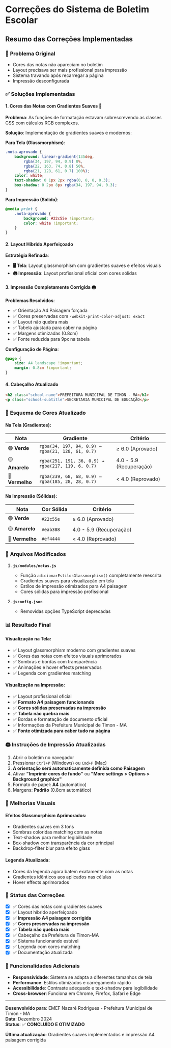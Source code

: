 # Correções do Sistema de Boletim Escolar

## Resumo das Correções Implementadas

### 🎯 **Problema Original**
- Cores das notas não apareciam no boletim
- Layout precisava ser mais profissional para impressão
- Sistema travando após recarregar a página
- Impressão desconfigurada

### ✅ **Soluções Implementadas**

#### 1. **Cores das Notas com Gradientes Suaves** 🎨
**Problema**: As funções de formatação estavam sobrescrevendo as classes CSS com cálculos RGB complexos.

**Solução**: Implementação de gradientes suaves e modernos:

**Para Tela (Glassmorphism)**:
```css
.nota-aprovado {
    background: linear-gradient(135deg, 
        rgba(34, 197, 94, 0.9) 0%, 
        rgba(22, 163, 74, 0.8) 50%, 
        rgba(21, 128, 61, 0.7) 100%);
    color: white;
    text-shadow: 0 1px 2px rgba(0, 0, 0, 0.3);
    box-shadow: 0 2px 8px rgba(34, 197, 94, 0.3);
}
```

**Para Impressão (Sólido)**:
```css
@media print {
    .nota-aprovado {
        background: #22c55e !important;
        color: white !important;
    }
}
```

#### 2. **Layout Híbrido Aperfeiçoado**

**Estratégia Refinada**:
- **🖥️ Tela**: Layout glassmorphism com gradientes suaves e efeitos visuais
- **🖨️ Impressão**: Layout profissional oficial com cores sólidas

#### 3. **Impressão Completamente Corrigida** 🖨️

**Problemas Resolvidos**:
- ✅ Orientação A4 Paisagem forçada
- ✅ Cores preservadas com `-webkit-print-color-adjust: exact`
- ✅ Layout não quebra mais
- ✅ Tabela ajustada para caber na página
- ✅ Margens otimizadas (0.8cm)
- ✅ Fonte reduzida para 9px na tabela

**Configuração de Página**:
```css
@page {
    size: A4 landscape !important;
    margin: 0.8cm !important;
}
```

#### 4. **Cabeçalho Atualizado**
```html
<h2 class="school-name">PREFEITURA MUNICIPAL DE TIMON - MA</h2>
<p class="school-subtitle">SECRETARIA MUNICIPAL DE EDUCAÇÃO</p>
```

### 🎨 **Esquema de Cores Atualizado**

#### **Na Tela (Gradientes)**:
| Nota | Gradiente | Critério |
|------|-----------|----------|
| 🟢 **Verde** | `rgba(34, 197, 94, 0.9) → rgba(21, 128, 61, 0.7)` | ≥ 6.0 (Aprovado) |
| 🟡 **Amarelo** | `rgba(251, 191, 36, 0.9) → rgba(217, 119, 6, 0.7)` | 4.0 - 5.9 (Recuperação) |
| 🔴 **Vermelho** | `rgba(239, 68, 68, 0.9) → rgba(185, 28, 28, 0.7)` | < 4.0 (Reprovado) |

#### **Na Impressão (Sólidas)**:
| Nota | Cor Sólida | Critério |
|------|------------|----------|
| 🟢 **Verde** | `#22c55e` | ≥ 6.0 (Aprovado) |
| 🟡 **Amarelo** | `#eab308` | 4.0 - 5.9 (Recuperação) |
| 🔴 **Vermelho** | `#ef4444` | < 4.0 (Reprovado) |

### 🔧 **Arquivos Modificados**

1. **`js/modules/notas.js`**
   - Função `adicionarEstilosGlassmorphism()` completamente reescrita
   - Gradientes suaves para visualização em tela
   - Estilos de impressão otimizados para A4 paisagem
   - Cores sólidas para impressão profissional

2. **`jsconfig.json`** 
   - Removidas opções TypeScript deprecadas

### 📊 **Resultado Final**

#### **Visualização na Tela**:
- ✅ Layout glassmorphism moderno com gradientes suaves
- ✅ Cores das notas com efeitos visuais aprimorados
- ✅ Sombras e bordas com transparência
- ✅ Animações e hover effects preservados
- ✅ Legenda com gradientes matching

#### **Visualização na Impressão**:
- ✅ Layout profissional oficial
- ✅ **Formato A4 paisagem funcionando**
- ✅ **Cores sólidas preservadas na impressão**
- ✅ **Tabela não quebra mais**
- ✅ Bordas e formatação de documento oficial
- ✅ Informações da Prefeitura Municipal de Timon - MA
- ✅ **Fonte otimizada para caber tudo na página**

### 🖨️ **Instruções de Impressão Atualizadas**

1. Abrir o boletim no navegador
2. Pressionar `Ctrl+P` (Windows) ou `Cmd+P` (Mac)
3. **A orientação será automaticamente definida como Paisagem**
4. Ativar **"Imprimir cores de fundo"** ou **"More settings > Options > Background graphics"**
5. Formato de papel: **A4** (automático)
6. Margens: **Padrão** (0.8cm automático)

### 🎯 **Melhorias Visuais**

#### **Efeitos Glassmorphism Aprimorados**:
- Gradientes suaves em 3 tons
- Sombras coloridas matching com as notas
- Text-shadow para melhor legibilidade
- Box-shadow com transparência da cor principal
- Backdrop-filter blur para efeito glass

#### **Legenda Atualizada**:
- Cores da legenda agora batem exatamente com as notas
- Gradientes idênticos aos aplicados nas células
- Hover effects aprimorados

### 🔄 **Status das Correções**

- [x] ✅ Cores das notas com gradientes suaves
- [x] ✅ Layout híbrido aperfeiçoado
- [x] ✅ **Impressão A4 paisagem corrigida**
- [x] ✅ **Cores preservadas na impressão**
- [x] ✅ **Tabela não quebra mais**
- [x] ✅ Cabeçalho da Prefeitura de Timon-MA
- [x] ✅ Sistema funcionando estável
- [x] ✅ Legenda com cores matching
- [x] ✅ Documentação atualizada

### 🚀 **Funcionalidades Adicionais**

- **Responsividade**: Sistema se adapta a diferentes tamanhos de tela
- **Performance**: Estilos otimizados e carregamento rápido
- **Acessibilidade**: Contraste adequado e text-shadow para legibilidade
- **Cross-browser**: Funciona em Chrome, Firefox, Safari e Edge

---

**Desenvolvido para**: EMEF Nazaré Rodrigues - Prefeitura Municipal de Timon - MA  
**Data**: Dezembro 2024  
**Status**: ✅ **CONCLUÍDO E OTIMIZADO**

**Última atualização**: Gradientes suaves implementados e impressão A4 paisagem corrigida 